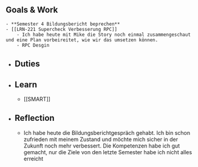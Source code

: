 ## Goals & Work
	- **Semester 4 Bildungsbericht beprechen**
	- [[LRN-221 Supercheck Verbesserung RPC]]
		- Ich habe heute mit Mike die Story noch einmal zusammengeschaut und eine Plan vorbeireitet, wie wir das umsetzen können.
		- RPC Desgin
- ## Duties
- ## Learn
	- [[SMART]]
- ## Reflection
	- Ich habe heute die Bildungsberichtgespräch gehabt. Ich bin schon zufrieden mit meinem Zustand und möchte mich sicher in der Zukunft noch mehr verbessert. Die Kompetenzen habe ich gut gemacht, nur die Ziele von den letzte Semester habe ich nicht alles erreicht